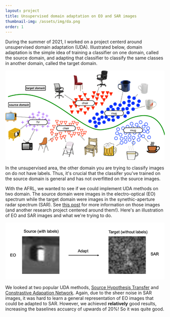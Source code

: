 ```yaml
---
layout: project
title: Unsupervised domain adaptation on EO and SAR images
thumbnail-img: /assets/img/da.png
order: 1
---
```


During the summer of 2021, I worked on a project centerd around unsupervised domain adaptation (UDA). Illustrated below, domain adaptation is the simple idea of training a classifier on one domain, called the source domain, and adapting that classifier to classify the same classes in another domain, called the target domain.

![ex](/assets/img/da_ex.png)

In the unsupervised area, the other domain you are trying to classify images on do not have labels. Thus, it's crucial that the classifer you've trained on the source domain is general and has not overfitted on the source images.

With the AFRL, we wanted to see if we could implement UDA methods on two domain. The source domain were images in the electro-optical (EO) spectrum while the target domain were images in the synethic-aperture radar spectrum (SAR). See [this post]({{site.url}}/unicorn.md) for more information on those images (and another research project centered around them!). Here's an illustration of EO and SAR images and what we're trying to do.

![](/assets/img/da.png)

We looked at two popular UDA methods, [Source Hypothesis Transfer](https://arxiv.org/abs/2002.08546) and [Constrastive Adapation Network](https://arxiv.org/abs/1901.00976). Again, due to the sheer noise in SAR images, it was hard to learn a general representation of EO images that could be adapted to SAR. However, we achieved **relatively** good results, increasing the baselines accuarcy of upwards of 20%! So it was quite good.  

